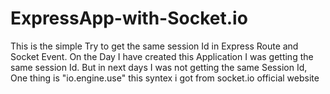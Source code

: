 # ExpressApp-with-Socket.io
This is the simple Try to get the same session Id in Express Route and Socket Event. On the Day I have created this Application I was getting the same session Id. But in next days I was not getting the same Session Id, One thing is "io.engine.use" this syntex i got from socket.io official website
